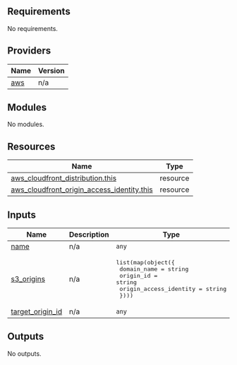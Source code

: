## Requirements

No requirements.

## Providers

| Name | Version |
|------|---------|
| <a name="provider_aws"></a> [aws](#provider\_aws) | n/a |

## Modules

No modules.

## Resources

| Name | Type |
|------|------|
| [aws_cloudfront_distribution.this](https://registry.terraform.io/providers/hashicorp/aws/latest/docs/resources/cloudfront_distribution) | resource |
| [aws_cloudfront_origin_access_identity.this](https://registry.terraform.io/providers/hashicorp/aws/latest/docs/resources/cloudfront_origin_access_identity) | resource |

## Inputs

| Name | Description | Type | Default | Required |
|------|-------------|------|---------|:--------:|
| <a name="input_name"></a> [name](#input\_name) | n/a | `any` | n/a | yes |
| <a name="input_s3_origins"></a> [s3\_origins](#input\_s3\_origins) | n/a | <pre>list(map(object({<br>    domain_name            = string<br>    origin_id              = string<br>    origin_access_identity = string<br>  })))</pre> | `[]` | no |
| <a name="input_target_origin_id"></a> [target\_origin\_id](#input\_target\_origin\_id) | n/a | `any` | n/a | yes |

## Outputs

No outputs.
